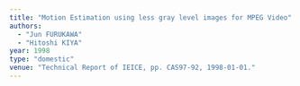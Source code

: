 ```yaml
---
title: "Motion Estimation using less gray level images for MPEG Video"
authors:
  - "Jun FURUKAWA"
  - "Hitoshi KIYA"
year: 1998
type: "domestic"
venue: "Technical Report of IEICE, pp. CAS97-92, 1998-01-01."
---
```

